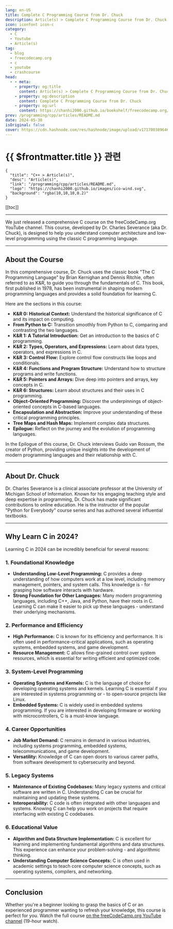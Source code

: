 ```yaml
---
lang: en-US
title: Complete C Programming Course from Dr. Chuck
description: Article(s) > Complete C Programming Course from Dr. Chuck
icon: iconfont icon-c
category: 
  - C
  - Youtube
  - Article(s)
tag: 
  - blog
  - freecodecamp.org
  - c
  - youtube
  - crashcourse
head:
  - - meta:
    - property: og:title
      content: Article(s) > Complete C Programming Course from Dr. Chuck
    - property: og:description
      content: Complete C Programming Course from Dr. Chuck
    - property: og:url
      content: https://chanhi2000.github.io/bookshelf/freecodecamp.org/complete-c-programming-course-from-dr-chuck.html
prev: /programming/cpp/articles/README.md
date: 2024-05-30
isOriginal: false
cover: https://cdn.hashnode.com/res/hashnode/image/upload/v1717003896462/adb98655-0557-4f01-ae93-8c685102e5f2.png
---
```


# {{ $frontmatter.title }} 관련

```component VPCard
{
  "title": "C++ > Article(s)",
  "desc": "Article(s)",
  "link": "/programming/cpp/articles/README.md",
  "logo": "https://chanhi2000.github.io/images/ico-wind.svg",
  "background": "rgba(10,10,10,0.2)"
}
```

[[toc]]

---

<SiteInfo
  name="Complete C Programming Course from Dr. Chuck"
  desc="We just released a comprehensive C course on the freeCodeCamp.org YouTube channel. This course, developed by Dr. Charles Severance (aka Dr. Chuck), is designed to help you understand computer architecture and low-level programming using the classic C..."
  url="https://freecodecamp.org/news/complete-c-programming-course-from-dr-chuck/"
  logo="https://cdn.freecodecamp.org/universal/favicons/favicon.ico"
  preview="https://cdn.hashnode.com/res/hashnode/image/upload/v1717003896462/adb98655-0557-4f01-ae93-8c685102e5f2.png"/>

We just released a comprehensive C course on the freeCodeCamp.org YouTube channel. This course, developed by Dr. Charles Severance (aka Dr. Chuck), is designed to help you understand computer architecture and low-level programming using the classic C programming language.

---

## About the Course

In this comprehensive course, Dr. Chuck uses the classic book "The C Programming Language" by Brian Kernighan and Dennis Ritchie, often referred to as K&R, to guide you through the fundamentals of C. This book, first published in 1978, has been instrumental in shaping modern programming languages and provides a solid foundation for learning C.

Here are the sections in this course:

- **K&R 0: Historical Context:** Understand the historical significance of C and its impact on computing.
- **From Python to C:** Transition smoothly from Python to C, comparing and contrasting the two languages.
- **K&R 1: A Tutorial Introduction:** Get an introduction to the basics of C programming.
- **K&R 2: Types, Operators, and Expressions:** Learn about data types, operators, and expressions in C.
- **K&R 3: Control Flow:** Explore control flow constructs like loops and conditionals.
- **K&R 4: Functions and Program Structure:** Understand how to structure programs and write functions.
- **K&R 5: Pointers and Arrays:** Dive deep into pointers and arrays, key concepts in C.
- **K&R 6: Structures:** Learn about structures and their uses in C programming.
- **Object-Oriented Programming:** Discover the underpinnings of object-oriented concepts in C-based languages.
- **Encapsulation and Abstraction:** Improve your understanding of these critical programming principles.
- **Tree Maps and Hash Maps:** Implement complex data structures.
- **Epilogue:** Reflect on the journey and the evolution of programming languages.

In the Epilogue of this course, Dr. Chuck interviews Guido van Rossum, the creator of Python, providing unique insights into the development of modern programming languages and their relationship with C.

---

## About Dr. Chuck

Dr. Charles Severance is a clinical associate professor at the University of Michigan School of Information. Known for his engaging teaching style and deep expertise in programming, Dr. Chuck has made significant contributions to online education. He is the instructor of the popular "Python for Everybody" course series and has authored several influential textbooks.

---

## Why Learn C in 2024?

Learning C in 2024 can be incredibly beneficial for several reasons:

### 1. Foundational Knowledge

- **Understanding Low-Level Programming:** C provides a deep understanding of how computers work at a low level, including memory management, pointers, and system calls. This knowledge is - for grasping how software interacts with hardware.
- **Strong Foundation for Other Languages:** Many modern programming languages, including C++, Java, and Python, have their roots in C. Learning C can make it easier to pick up these languages - understand their underlying mechanisms.

### 2. Performance and Efficiency

- **High Performance:** C is known for its efficiency and performance. It is often used in performance-critical applications, such as operating systems, embedded systems, and game development.
- **Resource Management:** C allows fine-grained control over system resources, which is essential for writing efficient and optimized code.

### 3. System-Level Programming

- **Operating Systems and Kernels:** C is the language of choice for developing operating systems and kernels. Learning C is essential if you are interested in systems programming or - to open-source projects like Linux.
- **Embedded Systems:** C is widely used in embedded systems programming. If you are interested in developing firmware or working with microcontrollers, C is a must-know language.

### 4. Career Opportunities

- **Job Market Demand:** C remains in demand in various industries, including systems programming, embedded systems, telecommunications, and game development.
- **Versatility:** Knowledge of C can open doors to various career paths, from software development to cybersecurity and beyond.

### 5. Legacy Systems

- **Maintenance of Existing Codebases:** Many legacy systems and critical software are written in C. Understanding C can be crucial for maintaining and updating these systems.
- **Interoperability:** C code is often integrated with other languages and systems. Knowing C can help you work on projects that require interfacing with existing C codebases.

### 6. Educational Value

- **Algorithm and Data Structure Implementation:** C is excellent for learning and implementing fundamental algorithms and data structures. This experience can enhance your problem-solving - and algorithmic thinking.
- **Understanding Computer Science Concepts:** C is often used in academic settings to teach core computer science concepts, such as operating systems, compilers, and networking.

---

## Conclusion

Whether you're a beginner looking to grasp the basics of C or an experienced programmer wanting to refresh your knowledge, this course is perfect for you. Watch the full course [<FontIcon icon="fa-brands fa-youtube"/>on the freeCodeCamp.org YouTube channel](https://youtu.be/PaPN51Mm5qQ) (19-hour watch).

<VidStack src="youtube/PaPN51Mm5qQ" />

